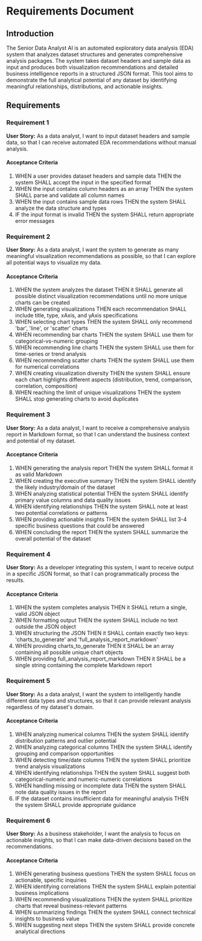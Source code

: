 # Requirements Document

## Introduction

The Senior Data Analyst AI is an automated exploratory data analysis (EDA) system that analyzes dataset structures and generates comprehensive analysis packages. The system takes dataset headers and sample data as input and produces both visualization recommendations and detailed business intelligence reports in a structured JSON format. This tool aims to demonstrate the full analytical potential of any dataset by identifying meaningful relationships, distributions, and actionable insights.

## Requirements

### Requirement 1

**User Story:** As a data analyst, I want to input dataset headers and sample data, so that I can receive automated EDA recommendations without manual analysis.

#### Acceptance Criteria

1. WHEN a user provides dataset headers and sample data THEN the system SHALL accept the input in the specified format
2. WHEN the input contains column headers as an array THEN the system SHALL parse and validate all column names
3. WHEN the input contains sample data rows THEN the system SHALL analyze the data structure and types
4. IF the input format is invalid THEN the system SHALL return appropriate error messages

### Requirement 2

**User Story:** As a data analyst, I want the system to generate as many meaningful visualization recommendations as possible, so that I can explore all potential ways to visualize my data.

#### Acceptance Criteria

1. WHEN the system analyzes the dataset THEN it SHALL generate all possible distinct visualization recommendations until no more unique charts can be created
2. WHEN generating visualizations THEN each recommendation SHALL include title, type, xAxis, and yAxis specifications
3. WHEN selecting chart types THEN the system SHALL only recommend 'bar', 'line', or 'scatter' charts
4. WHEN recommending bar charts THEN the system SHALL use them for categorical-vs-numeric grouping
5. WHEN recommending line charts THEN the system SHALL use them for time-series or trend analysis
6. WHEN recommending scatter charts THEN the system SHALL use them for numerical correlations
7. WHEN creating visualization diversity THEN the system SHALL ensure each chart highlights different aspects (distribution, trend, comparison, correlation, composition)
8. WHEN reaching the limit of unique visualizations THEN the system SHALL stop generating charts to avoid duplicates

### Requirement 3

**User Story:** As a data analyst, I want to receive a comprehensive analysis report in Markdown format, so that I can understand the business context and potential of my dataset.

#### Acceptance Criteria

1. WHEN generating the analysis report THEN the system SHALL format it as valid Markdown
2. WHEN creating the executive summary THEN the system SHALL identify the likely industry/domain of the dataset
3. WHEN analyzing statistical potential THEN the system SHALL identify primary value columns and data quality issues
4. WHEN identifying relationships THEN the system SHALL note at least two potential correlations or patterns
5. WHEN providing actionable insights THEN the system SHALL list 3-4 specific business questions that could be answered
6. WHEN concluding the report THEN the system SHALL summarize the overall potential of the dataset

### Requirement 4

**User Story:** As a developer integrating this system, I want to receive output in a specific JSON format, so that I can programmatically process the results.

#### Acceptance Criteria

1. WHEN the system completes analysis THEN it SHALL return a single, valid JSON object
2. WHEN formatting output THEN the system SHALL include no text outside the JSON object
3. WHEN structuring the JSON THEN it SHALL contain exactly two keys: 'charts_to_generate' and 'full_analysis_report_markdown'
4. WHEN providing charts_to_generate THEN it SHALL be an array containing all possible unique chart objects
5. WHEN providing full_analysis_report_markdown THEN it SHALL be a single string containing the complete Markdown report

### Requirement 5

**User Story:** As a data analyst, I want the system to intelligently handle different data types and structures, so that it can provide relevant analysis regardless of my dataset's domain.

#### Acceptance Criteria

1. WHEN analyzing numerical columns THEN the system SHALL identify distribution patterns and outlier potential
2. WHEN analyzing categorical columns THEN the system SHALL identify grouping and comparison opportunities
3. WHEN detecting time/date columns THEN the system SHALL prioritize trend analysis visualizations
4. WHEN identifying relationships THEN the system SHALL suggest both categorical-numeric and numeric-numeric correlations
5. WHEN handling missing or incomplete data THEN the system SHALL note data quality issues in the report
6. IF the dataset contains insufficient data for meaningful analysis THEN the system SHALL provide appropriate guidance

### Requirement 6

**User Story:** As a business stakeholder, I want the analysis to focus on actionable insights, so that I can make data-driven decisions based on the recommendations.

#### Acceptance Criteria

1. WHEN generating business questions THEN the system SHALL focus on actionable, specific inquiries
2. WHEN identifying correlations THEN the system SHALL explain potential business implications
3. WHEN recommending visualizations THEN the system SHALL prioritize charts that reveal business-relevant patterns
4. WHEN summarizing findings THEN the system SHALL connect technical insights to business value
5. WHEN suggesting next steps THEN the system SHALL provide concrete analytical directions